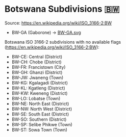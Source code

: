 # Botswana Subdivisions 🇧🇼

Source: https://en.wikipedia.org/wiki/ISO_3166-2:BW

* BW-GA (Gaborone) -> [BW-GA.svg](https://github.com/amckenna41/iso3166-flag-icons/blob/main/iso3166-2-icons/BW/BW-GA.svg)

Botswana ISO 3166-2 subdivisions with no available flags (https://en.wikipedia.org/wiki/ISO_3166-2:BW):

* BW-CE: Central (District)
* BW-CH: Chobe (District)
* BW-FR: Francistown (City)
* BW-GH: Ghanzi (District)
* BW-JW: Jwaneng (Town)
* BW-KG: Kgalagadi (District)
* BW-KL: Kgatleng (District)
* BW-KW: Kweneng (District)
* BW-LO: Lobatse (Town)
* BW-NE: North East (District)
* BW-NW: North West (District)
* BW-SE: South East (District)
* BW-SO: Southern (District)
* BW-SP: Selibe Phikwe (Town)
* BW-ST: Sowa Town (Town)